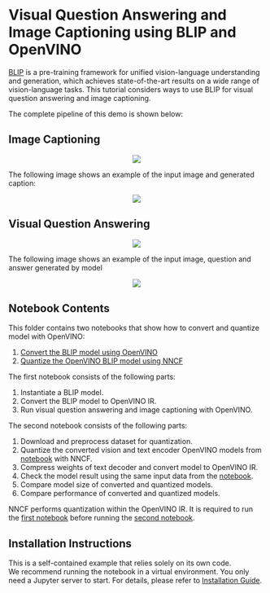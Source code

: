 # Visual Question Answering and Image Captioning using BLIP and OpenVINO
[BLIP](https://arxiv.org/abs/2201.12086) is a pre-training framework for unified vision-language understanding and generation, which achieves state-of-the-art results on a wide range of vision-language tasks.
This tutorial considers ways to use BLIP for visual question answering and image captioning.

The complete pipeline of this demo is shown below:

## Image Captioning

<p align="center">
    <img src="https://user-images.githubusercontent.com/29454499/221865836-a56da06e-196d-449c-a5dc-4136da6ab5d5.png"/>
</p>

The following image shows an example of the input image and generated caption:

<p align="center">
    <img src="https://user-images.githubusercontent.com/29454499/221933471-5c06cc51-073c-48af-b514-bddce1a89aaa.png"/>
</p>

## Visual Question Answering

<p align="center">
    <img src="https://user-images.githubusercontent.com/29454499/221868167-d0081add-d9f3-4591-80e7-4753c88c1d0a.png"/>
</p>
The following image shows an example of the input image, question and answer generated by model

<p align="center">
    <img src="https://user-images.githubusercontent.com/29454499/221933762-4ff32ecb-5e5d-4484-80e1-e9396cb3c511.png"/>
</p>


## Notebook Contents

This folder contains two notebooks that show how to convert and quantize model with OpenVINO:

1. [Convert the BLIP model using OpenVINO](233-blip-visual-language-processing.ipynb)
2. [Quantize the OpenVINO BLIP model using NNCF](233-blip-optimize.ipynb)

The first notebook consists of the following parts:

1. Instantiate a BLIP model.
2. Convert the BLIP model to OpenVINO IR.
3. Run visual question answering and image captioning with OpenVINO.

The second notebook consists of the following parts:

1. Download and preprocess dataset for quantization.
2. Quantize the converted vision and text encoder OpenVINO models from [notebook](233-blip-visual-language-processing.ipynb) with NNCF.
3. Compress weights of text decoder and convert model to OpenVINO IR.
4. Check the model result using the same input data from the [notebook](233-blip-visual-language-processing.ipynb).
5. Compare model size of converted and quantized models.
6. Compare performance of converted and quantized models.

NNCF performs quantization within the OpenVINO IR. It is required to run the [first notebook](233-blip-visual-language-processing.ipynb) before running the [second notebook](233-blip-optimize.ipynb).

## Installation Instructions

This is a self-contained example that relies solely on its own code.</br>
We recommend running the notebook in a virtual environment. You only need a Jupyter server to start.
For details, please refer to [Installation Guide](../../README.md).
